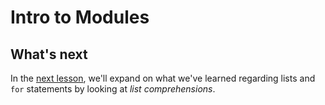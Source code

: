 # Intro to Modules

## What's next

In the [next lesson](11_List_Comprehensions.md), we'll expand on what we've learned regarding lists and ```for``` statements by looking at _list comprehensions_.

